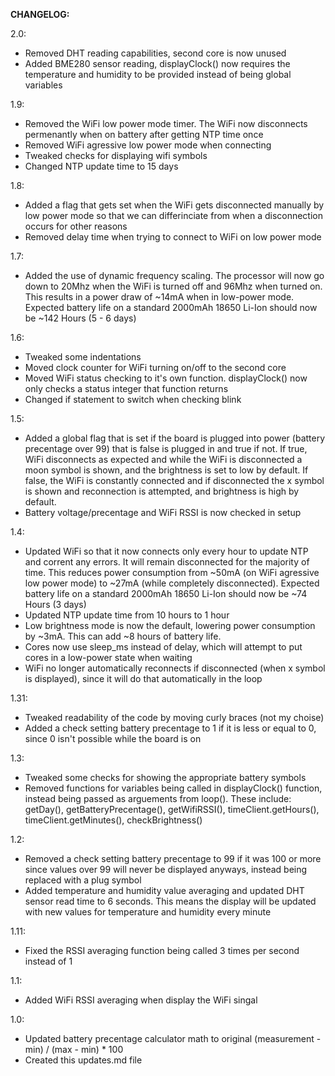 **CHANGELOG:**

2.0:
* Removed DHT reading capabilities, second core is now unused
* Added BME280 sensor reading, displayClock() now requires the temperature and humidity to be provided instead of being global variables

1.9:
* Removed the WiFi low power mode timer. The WiFi now disconnects permenantly when on battery after getting NTP time once
* Removed WiFi agressive low power mode when connecting
* Tweaked checks for displaying wifi symbols
* Changed NTP update time to 15 days 

1.8:
* Added a flag that gets set when the WiFi gets disconnected manually by low power mode so that we can differinciate from when a disconnection occurs for other reasons
* Removed delay time when trying to connect to WiFi on low power mode

1.7:
* Added the use of dynamic frequency scaling. The processor will now go down to 20Mhz when the WiFi is turned off and 96Mhz when turned on. This results in a power draw of ~14mA when in low-power mode. Expected battery life on a standard 2000mAh 18650 Li-Ion should now be ~142 Hours (5 - 6 days)

1.6:
* Tweaked some indentations
* Moved clock counter for WiFi turning on/off to the second core
* Moved WiFi status checking to it's own function. displayClock() now only checks a status integer that function returns
* Changed if statement to switch when checking blink

1.5:
* Added a global flag that is set if the board is plugged into power (battery precentage over 99) that is false is plugged in and true if not. If true, WiFi disconnects as expected and while the WiFi is disconnected a moon symbol is shown, and the brightness is set to low by default. If false, the WiFi is constantly connected and if disconnected the x symbol is shown and reconnection is attempted, and brightness is high by default.
* Battery voltage/precentage and WiFi RSSI is now checked in setup

1.4:
* Updated WiFi so that it now connects only every hour to update NTP and corrent any errors. It will remain disconnected for the majority of time. This reduces power consumption from ~50mA (on WiFi agressive low power mode) to ~27mA (while completely disconnected). Expected battery life on a standard 2000mAh 18650 Li-Ion should now be ~74 Hours (3 days)
* Updated NTP update time from 10 hours to 1 hour
* Low brightness mode is now the default, lowering power consumption by ~3mA. This can add ~8 hours of battery life.
* Cores now use sleep_ms instead of delay, which will attempt to put cores in a low-power state when waiting
* WiFi no longer automatically reconnects if disconnected (when x symbol is displayed), since it will do that automatically in the loop

1.31:
* Tweaked readability of the code by moving curly braces (not my choise)
* Added a check setting battery precentage to 1 if it is less or equal to 0, since 0 isn't possible while the board is on

1.3:
* Tweaked some checks for showing the appropriate battery symbols
* Removed functions for variables being called in displayClock() function, instead being passed as arguements from loop(). These include: getDay(), getBatteryPrecentage(), getWifiRSSI(), timeClient.getHours(), timeClient.getMinutes(), checkBrightness()

1.2:
* Removed a check setting battery precentage to 99 if it was 100 or more since values over 99 will never be displayed anyways, instead being replaced with a plug symbol
* Added temperature and humidity value averaging and updated DHT sensor read time to 6 seconds. This means the display will be updated with new values for temperature and humidity every minute

1.11:
* Fixed the RSSI averaging function being called 3 times per second instead of 1

1.1:
* Added WiFi RSSI averaging when display the WiFi singal

1.0:
* Updated battery precentage calculator math to original (measurement - min) / (max - min) * 100
* Created this updates.md file 